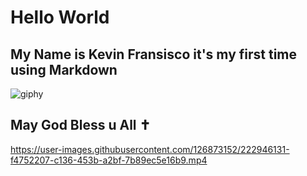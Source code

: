 # Hello World
## My Name is Kevin Fransisco it's my first time using Markdown 
 ![giphy](https://user-images.githubusercontent.com/126873152/222944690-0cac2ea9-5c73-41b5-b320-c64e0cb618a5.gif)
## 
## May God Bless u All ✝️


https://user-images.githubusercontent.com/126873152/222946131-f4752207-c136-453b-a2bf-7b89ec5e16b9.mp4
